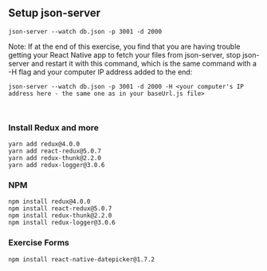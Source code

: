 ## Setup json-server
```
json-server --watch db.json -p 3001 -d 2000
```

Note: If at the end of this exercise, you find that you are having trouble getting your React Native app to fetch your files from json-server, stop json-server and restart it with this command, which is the same command with a -H flag and your computer IP address added to the end:

```
json-server --watch db.json -p 3001 -d 2000 -H <your computer's IP address here - the same one as in your baseUrl.js file>



```

### Install Redux and more
```
yarn add redux@4.0.0
yarn add react-redux@5.0.7
yarn add redux-thunk@2.2.0
yarn add redux-logger@3.0.6
```

### NPM 
```
npm install redux@4.0.0
npm install react-redux@5.0.7
npm install redux-thunk@2.2.0
npm install redux-logger@3.0.6
```

### Exercise Forms
```
npm install react-native-datepicker@1.7.2
```